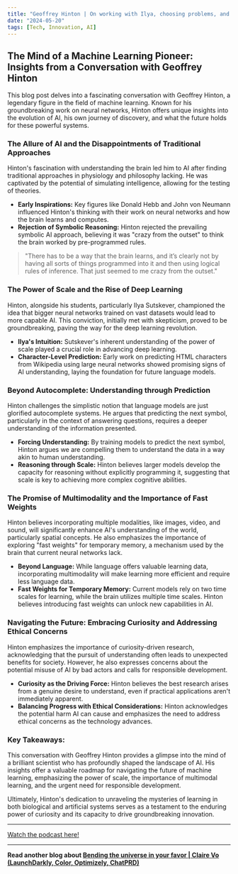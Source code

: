 ```yaml
---
title: "Geoffrey Hinton | On working with Ilya, choosing problems, and the power of intuition"
date: "2024-05-20"
tags: [Tech, Innovation, AI]
---
```


## The Mind of a Machine Learning Pioneer: Insights from a Conversation with Geoffrey Hinton

This blog post delves into a fascinating conversation with Geoffrey Hinton, a legendary figure in the field of machine learning. Known for his groundbreaking work on neural networks, Hinton offers unique insights into the evolution of AI, his own journey of discovery, and what the future holds for these powerful systems.

### The Allure of AI and the Disappointments of Traditional Approaches

Hinton's fascination with understanding the brain led him to AI after finding traditional approaches in physiology and philosophy lacking. He was captivated by the potential of simulating intelligence, allowing for the testing of theories.

- **Early Inspirations:** Key figures like Donald Hebb and John von Neumann influenced Hinton's thinking with their work on neural networks and how the brain learns and computes.
- **Rejection of Symbolic Reasoning:** Hinton rejected the prevailing symbolic AI approach, believing it was "crazy from the outset" to think the brain worked by pre-programmed rules.

> "There has to be a way that the brain learns, and it’s clearly not by having all sorts of things programmed into it and then using logical rules of inference. That just seemed to me crazy from the outset."

### The Power of Scale and the Rise of Deep Learning

Hinton, alongside his students, particularly Ilya Sutskever, championed the idea that bigger neural networks trained on vast datasets would lead to more capable AI. This conviction, initially met with skepticism, proved to be groundbreaking, paving the way for the deep learning revolution.

- **Ilya's Intuition:** Sutskever's inherent understanding of the power of scale played a crucial role in advancing deep learning.
- **Character-Level Prediction:** Early work on predicting HTML characters from Wikipedia using large neural networks showed promising signs of AI understanding, laying the foundation for future language models.

### Beyond Autocomplete: Understanding through Prediction

Hinton challenges the simplistic notion that language models are just glorified autocomplete systems. He argues that predicting the next symbol, particularly in the context of answering questions, requires a deeper understanding of the information presented.

- **Forcing Understanding:** By training models to predict the next symbol, Hinton argues we are compelling them to understand the data in a way akin to human understanding.
- **Reasoning through Scale:** Hinton believes larger models develop the capacity for reasoning without explicitly programming it, suggesting that scale is key to achieving more complex cognitive abilities.

### The Promise of Multimodality and the Importance of Fast Weights

Hinton believes incorporating multiple modalities, like images, video, and sound, will significantly enhance AI's understanding of the world, particularly spatial concepts. He also emphasizes the importance of exploring "fast weights" for temporary memory, a mechanism used by the brain that current neural networks lack.

- **Beyond Language:** While language offers valuable learning data, incorporating multimodality will make learning more efficient and require less language data.
- **Fast Weights for Temporary Memory:** Current models rely on two time scales for learning, while the brain utilizes multiple time scales. Hinton believes introducing fast weights can unlock new capabilities in AI.

### Navigating the Future: Embracing Curiosity and Addressing Ethical Concerns

Hinton emphasizes the importance of curiosity-driven research, acknowledging that the pursuit of understanding often leads to unexpected benefits for society. However, he also expresses concerns about the potential misuse of AI by bad actors and calls for responsible development.

- **Curiosity as the Driving Force:** Hinton believes the best research arises from a genuine desire to understand, even if practical applications aren't immediately apparent.
- **Balancing Progress with Ethical Considerations:** Hinton acknowledges the potential harm AI can cause and emphasizes the need to address ethical concerns as the technology advances.

### Key Takeaways:

This conversation with Geoffrey Hinton provides a glimpse into the mind of a brilliant scientist who has profoundly shaped the landscape of AI. His insights offer a valuable roadmap for navigating the future of machine learning, emphasizing the power of scale, the importance of multimodal learning, and the urgent need for responsible development.

Ultimately, Hinton's dedication to unraveling the mysteries of learning in both biological and artificial systems serves as a testament to the enduring power of curiosity and its capacity to drive groundbreaking innovation.

---

<a href="https://youtube.com/watch?v=n4IQOBka8bc" target="_blank">Watch the podcast here!</a>

---

**Read another blog about [Bending the universe in your favor | Claire Vo (LaunchDarkly, Color, Optimizely, ChatPRD)](./20240407-clairevo-lennyspodcast)**
